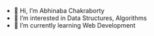- 👋 Hi, I’m Abhinaba Chakraborty
- 👀 I’m interested in Data Structures, Algorithms
- 🌱 I’m currently learning Web Development

<!---
goodman-soul/goodman-soul is a ✨ special ✨ repository because its `README.md` (this file) appears on your GitHub profile.
You can click the Preview link to take a look at your changes.
--->
